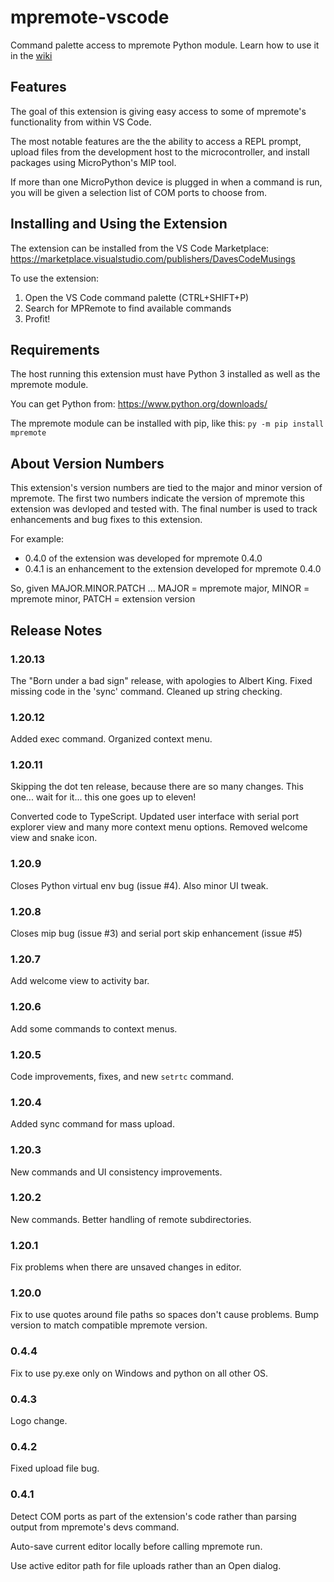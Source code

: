 # mpremote-vscode
Command palette access to mpremote Python module.  Learn how to use it
in the [wiki](https://github.com/DavesCodeMusings/mpremote-vscode/wiki)

## Features
The goal of this extension is giving easy access to some of mpremote's
functionality from within VS Code.

The most notable features are the the ability to access a REPL prompt,
upload files from the development host to the microcontroller, and
install packages using MicroPython's MIP tool.

If more than one MicroPython device is plugged in when a command is run,
you will be given a selection list of COM ports to choose from.

## Installing and Using the Extension
The extension can be installed from the VS Code Marketplace:
https://marketplace.visualstudio.com/publishers/DavesCodeMusings

To use the extension:
1. Open the VS Code command palette (CTRL+SHIFT+P)
2. Search for MPRemote to find available commands
3. Profit!

## Requirements
The host running this extension must have Python 3 installed as well
as the mpremote module.

You can get Python from: https://www.python.org/downloads/

The mpremote module can be installed with pip, like this:
`py -m pip install mpremote`

## About Version Numbers
This extension's version numbers are tied to the major and minor version
of mpremote. The first two numbers indicate the version of mpremote this
extension was devloped and tested with. The final number is used to track
enhancements and bug fixes to this extension.

For example:
* 0.4.0 of the extension was developed for mpremote 0.4.0
* 0.4.1 is an enhancement to the extension developed for mpremote 0.4.0

So, given MAJOR.MINOR.PATCH ...
MAJOR = mpremote major,
MINOR = mpremote minor,
PATCH = extension version

## Release Notes

### 1.20.13
The "Born under a bad sign" release, with apologies to Albert King. Fixed
missing code in the 'sync' command. Cleaned up string checking.

### 1.20.12 
Added exec command. Organized context menu.

### 1.20.11
Skipping the dot ten release, because there are so many changes. This one...
wait for it... this one goes up to eleven!

Converted code to TypeScript. Updated user interface with serial port explorer
view and many more context menu options. Removed welcome view and snake icon.

### 1.20.9
Closes Python virtual env bug (issue #4). Also minor UI tweak.

### 1.20.8 
Closes mip bug (issue #3) and serial port skip enhancement (issue #5)

### 1.20.7 
Add welcome view to activity bar.

### 1.20.6 
Add some commands to context menus.

### 1.20.5 
Code improvements, fixes, and new `setrtc` command.

### 1.20.4 
Added sync command for mass upload.

### 1.20.3 
New commands and UI consistency improvements.

### 1.20.2 
New commands. Better handling of remote subdirectories.

### 1.20.1 
Fix problems when there are unsaved changes in editor.

### 1.20.0 
Fix to use quotes around file paths so spaces don't cause problems.
Bump version to match compatible mpremote version.

### 0.4.4 
Fix to use py.exe only on Windows and python on all other OS.

### 0.4.3  
Logo change.

### 0.4.2 
Fixed upload file bug.

### 0.4.1 
Detect COM ports as part of the extension's code rather than parsing
output from mpremote's devs command.

Auto-save current editor locally before calling mpremote run.

Use active editor path for file uploads rather than an Open dialog.

